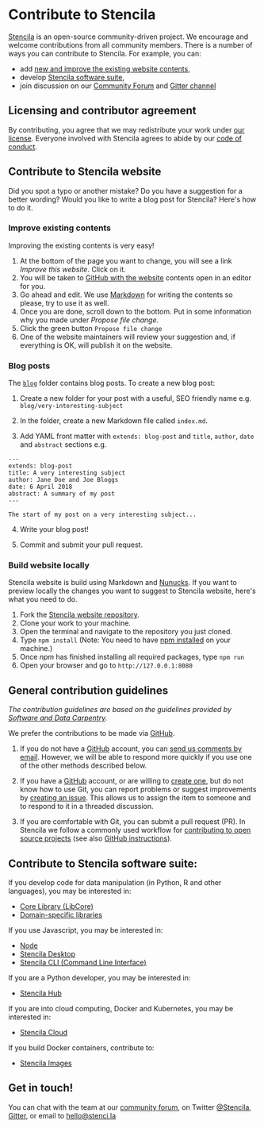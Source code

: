 # Contribute to Stencila

[Stencila][stencila-site] is an open-source community-driven project. We encourage
and welcome contributions from all community members. There is a number of ways you
can contribute to Stencila. For example, you can:
* add [new and improve the existing website contents](#contribute-to-Stencila-website),
* develop [Stencila software suite](#contribute-to-stencila-software-suite),
* join discussion on our [Community Forum]() and [Gitter channel](stencila-gitter)

## Licensing and contributor agreement

By contributing,
you agree that we may redistribute your work under [our license](LICENSE).
Everyone involved with Stencila
agrees to abide by our [code of conduct][conduct].

## Contribute to Stencila website
Did you spot a typo or another mistake? Do you have a suggestion for a better wording?
Would you like to write a blog post for Stencila? Here's how to do it.

### Improve existing contents

Improving the existing contents is very easy!

1. At the bottom of the page you want to change, you will see a link *Improve this website*. Click on it.
2. You will be taken to [GitHub with the website](stencila-website-repo) contents open in an editor for you.
3. Go ahead and edit. We use [Markdown][markdown] for writing the contents so please, try
to use it as well.
4. Once you are done, scroll down to the bottom. Put in some information why you made under
*Propose file change*.
5. Click the green button `Propose file change`
6. One of the website maintainers will review your suggestion and, if everything is OK,
will publish it on the website.


### Blog posts

The [`blog`](blog) folder contains blog posts. To create a new blog post:

1. Create a new folder for your post with a useful, SEO friendly name e.g. `blog/very-interesting-subject`

2. In the folder, create a new Markdown file called `index.md`.

3. Add YAML front matter with `extends: blog-post` and `title`, `author`, `date` and `abstract` sections e.g.

```
---
extends: blog-post
title: A very interesting subject
author: Jane Doe and Joe Bloggs
date: 6 April 2018
abstract: A summary of my post
---

The start of my post on a very interesting subject...
```

4. Write your blog post!

5. Commit and submit your pull request.


### Build website locally

 Stencila website is build using Markdown and [Nunucks](nunjucks). If you want to preview locally the changes you want to suggest to Stencila website,
here's what you need to do.

1. Fork the [Stencila website repository](stencila-website-repo).
2. Clone your work to your machine.
3. Open the terminal and navigate to the repository you just cloned.
4. Type `npm install` (Note: You need to have [npm installed](https://www.npmjs.com/get-npm) on your machine.)
5. Once *npm* has finished installing all required packages, type `npm run`
6. Open your browser and go to `http://127.0.0.1:8080`




## General contribution guidelines
*The contribution guidelines are based on the guidelines provided by [Software and Data Carpentry](http://carpentries.org).*

We prefer the contributions to be made via [GitHub][github].

1.  If you do not have a [GitHub][github] account,
    you can [send us comments by email][contact].
    However,
    we will be able to respond more quickly if you use one of the other methods described below.

2.  If you have a [GitHub][github] account,
    or are willing to [create one][github-join],
    but do not know how to use Git,
    you can report problems or suggest improvements by [creating an issue][issues].
    This allows us to assign the item to someone
    and to respond to it in a threaded discussion.

3.  If you are comfortable with Git,
    you can submit a pull request (PR).
    In Stencila we follow a commonly used workflow
    for [contributing to open source projects][how-contribute]
    (see also [GitHub instructions][github-flow]).

## Contribute to Stencila software suite:

If you develop code for data manipulation (in Python, R and other languages), you may be interested in:
* [Core Library (LibCore)][libcore-contribute]
* [Domain-specific libraries][libraries-contribute]

If you use Javascript, you may be interested in:
* [Node][node-contribute]
* [Stencila Desktop][desktop-contribute]
* [Stencila CLI (Command Line Interface)][cli-contribute]

If you are a Python developer, you may be interested in:
* [Stencila Hub][hub-contribute]

If you are into cloud computing, Docker and Kubernetes, you may be interested in:
* [Stencila Cloud][cloud-contribute]

If you build Docker containers, contribute to:
* [Stencila Images][images-contribute]



## Get in touch!

You can chat with the team at our [community forum][community-forum],
on Twitter [@Stencila][stencila-twitter],
[Gitter][stencila-gitter], or email to [hello@stenci.la][contact]






[contact]: mailto:hello@stenci.la
[conduct]: https://github.com/stencila/policies/blob/master/CONDUCT.md
[community-forum]: https://github.com/stencila/libcore/blob/master/docs/community.stenci.la
[github]: http://github.com
[github-flow]: https://guides.github.com/introduction/flow/
[github-join]: https://github.com/join
[issues]: https://help.github.com/articles/creating-an-issue/
[how-contribute]: https://egghead.io/series/how-to-contribute-to-an-open-source-project-on-github
[stencila-site]: http://stenci.la/
[nunjucks]: https://mozilla.github.io/nunjucks/
[stencila-website-repo]: https://github.com/stencila/website
[stencila-repo]: https://github.com/stencila/stencila
[stencila-twitter]: https://twitter.com/stencila
[stencila-gitter]: https://gitter.im/stencila/stencila/
[markdown]: https://daringfireball.net/projects/markdown
[libcore-contribute]: https://github.com/stencila/libcore/blob/master/CONTRIBUTING.md
[libraries-contribute]: computation/functions.md#domain-specific-libraries
[new-functions]: computation/functions.md#adding-new-functions
[node-contribute]: https://github.com/stencila/node/CONTRIBUTING.md
[desktop-contribute]: https://github.com/stencila/desktop/blob/master/CONTRIBUTING.md
[cli-contribute]: https://github.com/stencila/cli/CONTRIBUTING.md
[hub-contribute]: https://github.com/stencila/hub/CONTRIBUTING.md
[cloud-contribute]: https://github.com/stencila/cloud/CONTRIBUTING.md
[images-contribute]: https://github.com/stencila/images/CONTRIBUTING.md
